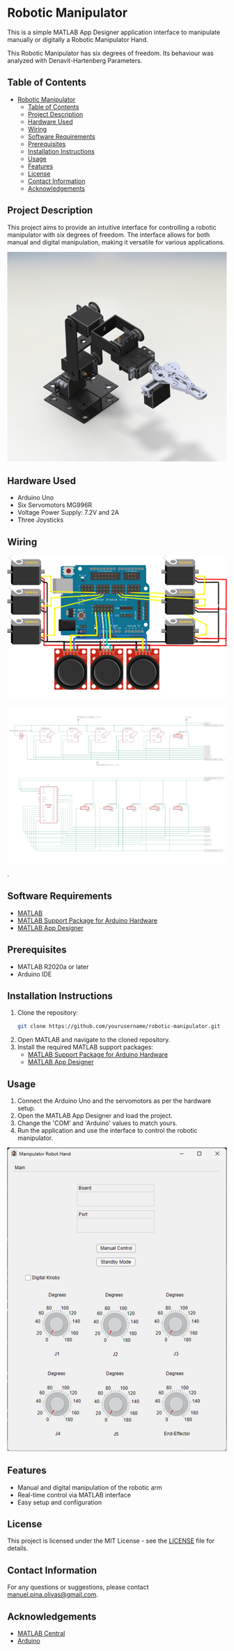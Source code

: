 # Robotic Manipulator

This is a simple MATLAB App Designer application interface to manipulate manually or digitally a Robotic Manipulator Hand.

This Robotic Manipulator has six degrees of freedom. Its behaviour was analyzed with Denavit-Hartenberg Parameters.

## Table of Contents
- [Robotic Manipulator](#robotic-manipulator)
  - [Table of Contents](#table-of-contents)
  - [Project Description](#project-description)
  - [Hardware Used](#hardware-used)
  - [Wiring](#wiring)
  - [Software Requirements](#software-requirements)
  - [Prerequisites](#prerequisites)
  - [Installation Instructions](#installation-instructions)
  - [Usage](#usage)
  - [Features](#features)
  - [License](#license)
  - [Contact Information](#contact-information)
  - [Acknowledgements](#acknowledgements)

## Project Description
This project aims to provide an intuitive interface for controlling a robotic manipulator with six degrees of freedom. The interface allows for both manual and digital manipulation, making it versatile for various applications.

<p align="center">
  <img width="auto" height="auto" src="img/structure.png">
</p>

## Hardware Used
<ul>
    <li>Arduino Uno</li>
    <li>Six Servomotors MG996R</li>
    <li>Voltage Power Supply: 7.2V and 2A</li>
    <li>Three Joysticks</li>
</ul>

## Wiring

<p align="center">
  <img width="auto" height="auto" src="img/pictoric.png">
</p>

<p align="center">
  <img width="auto" height="auto" src="img/schematics.jpg">
</p>.

## Software Requirements
  - [MATLAB](https://la.mathworks.com/products/matlab.html)
  - [MATLAB Support Package for Arduino Hardware](https://la.mathworks.com/matlabcentral/fileexchange/47522-matlab-support-package-for-arduino-hardware)
  - [MATLAB App Designer](https://la.mathworks.com/products/matlab/app-designer.html)

## Prerequisites
- MATLAB R2020a or later
- Arduino IDE

## Installation Instructions
1. Clone the repository:
    ```sh
    git clone https://github.com/yourusername/robotic-manipulator.git
    ```
2. Open MATLAB and navigate to the cloned repository.
3. Install the required MATLAB support packages:
    - <a href="https://la.mathworks.com/matlabcentral/fileexchange/47522-matlab-support-package-for-arduino-hardware" target="_blank">MATLAB Support Package for Arduino Hardware</a>
    - <a href="https://la.mathworks.com/products/matlab/app-designer.html" target="_blank">MATLAB App Designer</a>

## Usage
1. Connect the Arduino Uno and the servomotors as per the hardware setup.
2. Open the MATLAB App Designer and load the project.
3. Change the 'COM' and 'Arduino' values to match yours.
4. Run the application and use the interface to control the robotic manipulator.

<p align="center">
  <img width="auto" height="auto" src="img/interface.png">
</p>

## Features
- Manual and digital manipulation of the robotic arm
- Real-time control via MATLAB interface
- Easy setup and configuration

<!-- ## Contributing
Contributions are welcome! Please read the [contributing guidelines](CONTRIBUTING.md) first. -->

## License
This project is licensed under the MIT License - see the [LICENSE](LICENSE) file for details.

## Contact Information
For any questions or suggestions, please contact [manuel.pina.olivas@gmail.com](mailto:manuel.pina.olivas@gmail.com).

## Acknowledgements
- [MATLAB Central](https://www.mathworks.com/matlabcentral)
- [Arduino](https://www.arduino.cc/)